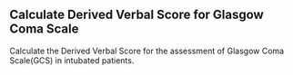 ## Calculate Derived Verbal Score for Glasgow Coma Scale

Calculate the Derived Verbal Score for the assessment of Glasgow Coma Scale(GCS) in intubated patients.
